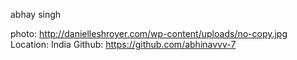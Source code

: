 abhay singh

photo: http://danielleshroyer.com/wp-content/uploads/no-copy.jpg
Location: India
Github: https://github.com/abhinavvv-7
